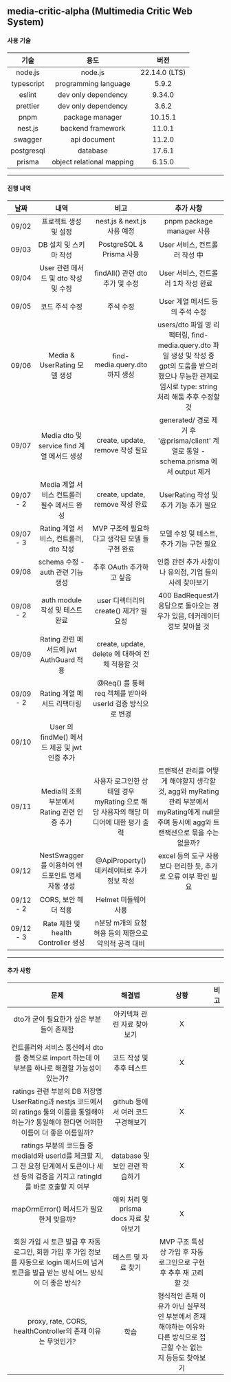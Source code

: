 ## media-critic-alpha (Multimedia Critic Web System)

#### 사용 기술

|     기술     |            용도             |      버전       |
|:----------:|:-------------------------:|:-------------:|
|  node.js   |          node.js          | 22.14.0 (LTS) |
| typescript |   programming language    |     5.9.2     |
|   eslint   |    dev only dependency    |    9.34.0     |
|  prettier  |    dev only dependency    |     3.6.2     |
|    pnpm    |      package manager      |    10.15.1    |
|  nest.js   |     backend framework     |    11.0.1     |
|  swagger   |       api document        |    11.2.0     |
| postgresql |         database          |    17.6.1     |
|   prisma   | object relational mapping |    6.15.0     |


---

#### 진행 내역
|    날짜     |                 내역                 |                          비고                          |                                                      추가 사항                                                      |
|:---------:|:----------------------------------:|:----------------------------------------------------:|:---------------------------------------------------------------------------------------------------------------:|
|   09/02   |            프로젝트 생성 및 설정            |               nest.js & next.js 사용 예정                |                                             pnpm package manager 사용                                             |
|   09/03   |           DB 설치 및 스키마 작성           |                PostgreSQL & Prisma 사용                |                                               User 서비스, 컨트롤러 작성 中                                               |
|   09/04   |     User 관련 메서드 및 dto 작성 및 수정      |               findAll() 관련 dto 추가 및 수정               |                                             User 서비스, 컨트롤러 1차 작성 완료                                             |
|   09/05   |              코드 주석 수정              |                        주석 수정                         |                                              User 계열 메서드 등의 주석 수정                                               |
|   09/06   |      Media & UserRating 모델 생성      |              find-media.query.dto 까지 생성              | users/dto 파일 명 리팩터링, find-media.query.dto 파일 생성 및 작성 중 gpt의 도움을 받으려 했으나 무능한 관계로 임시로 type: string 처리 해둠 추후 수정할 것 |
|   09/07   | Media dto 및 service find 계열 메서드 생성 |             create, update, remove 작성 필요             |                     generated/ 경로 제거 후 '@prisma/client' 계열로 통일 - schema.prisma 에서 output 제거                     |
| 09/07 - 2 |    Media 계열 서비스 컨트롤러 필수 메서드 완성     |             create, update, remove 작성 완료             |                                           UserRating 작성 및 추가 기능 추가 필요                                           |
| 09/07 - 3 |    Rating 계열 서비스, 컨트롤러, dto 작성     |             MVP 구조에 필요하다고 생각된 모델 들 구현 완료             |                                            모델 수정 및 테스트, 추가 기능 구현 필요                                             |
|   09/08   |     schema 수정 - auth 관련 기능 생성      |                   추후 OAuth 추가하고 싶음                   |                                        인증 관련 추가 사항이나 유의점, 기업 들의 사례 찾아보기                                         |
| 09/08 - 2 |      auth module 작성 및 테스트 완료       |             user 디렉터리의 create() 제거? 필요성              |                                400 BadRequest가 응답으로 돌아오는 경우가 있음, 데커레이터 정보 찾아볼 것                                 |
|   09/09   |  Rating 관련 메서드에 jwt AuthGuard 적용   |        create, update, delete 에 대하여 전체 적용할 것         |                                                                                                                 |
| 09/09 - 2 |         Rating 계열 메서드 리팩터링         |      @Req() 를 통해 req 객체를 받아와 userId 검증 방식으로 변경       |                                                                                                                 |
|   09/10   | User 의 findMe() 메서드 제공 및 jwt 인증 추가 |                                                      |                                                                                                                 |
|   09/11   |   Media의 조회 부분에서 Rating 관련 인증 추가   | 사용자 로그인한 상태일 경우 myRating 으로 해당 사용자의 해당 미디어에 대한 평가 출력 |          트랜잭션 관리를 어떻게 해야할지 생각할 것, agg와 myRating 관리 부분에서 myRating에게 null을 주며 동시에 agg와 트랜잭션으로 묶을 수는 없을까?          |                                                
|   09/12   |  NestSwagger를 이용하여 엔드포인트 명세 자동 생성  |            @ApiProperty() 데커레이터로 추가 정보 작성            |                                     excel 등의 도구 사용보다 편리한 듯, 추가로 오류 여부 확인 필요                                     |
| 09/12 - 2 |           CORS, 보안 헤더 적용           |                    Helmet 미들웨어 사용                    |
| 09/12 - 3 |   Rate 제한 및 health Controller 생성   |           n분당 m개의 요청 허용 등의 제한으로 악의적 공격 대비            |

---

#### 추가 사항
|                                                 문제                                                  |             해결법             |                                상황                                |비고|
|:---------------------------------------------------------------------------------------------------:|:---------------------------:|:----------------------------------------------------------------:|:-:|
|                                      dto가 굳이 필요한가 싶은 부분들이 존재함                                       |       아키텍쳐 관련 자료 찾아보기       |                                X                                 ||
|                     컨트롤러와 서비스 통신에서 dto를 중복으로 import 하는데 이 부분을 하나로 해결할 가능성이 있는가?                     |       코드 작성 및 추후 테스트        |                                X                                 ||
| ratings 관련 부분의 DB 저장명 UserRating과 nestjs 코드에서의 ratings 둘의 이름을 통일해야 하는가? 통일해야 한다면 어떠한 이름이 더 좋은 이름일까? |   github 등에서 여러 코드 구경해보기    |                                X                                 ||
|   ratings 부분의 코드들 중 mediaId와 userId를 체크할 지, 그 전 요청 단계에서 토큰이나 세션 등의 검증을 거치고 ratingId를 바로 호출할 지 여부    |    database 및 보안 관련 학습하기    |                                X                                 ||
|                                    mapOrmError() 메서드가 필요한게 맞을까?                                     | 예외 처리 및 prisma docs 자료 찾아보기 |                                X                                 ||
|       회원 가입 시 토큰 발급 후 자동 로그인, 회원 가입 후 가입 정보를 자동으로 login 메서드에 넘겨 토큰을 발급 받는 방식 어느 방식이 더 좋은 방식?        |         테스트 및 자료 찾기         |            MVP 구조 특성 상 가입 후 자동 로그인으로 구현 후 추후 재 고려할 것             ||
|                          proxy, rate, CORS, healthController의 존재 이유는 무엇인가?                          |             학습              | 형식적인 존재 이유가 아닌 실무적인 부분에서 존재해야하는 이유와 다른 방식으로 접근할 수는 없는 지 등등도 찾아보기 ||